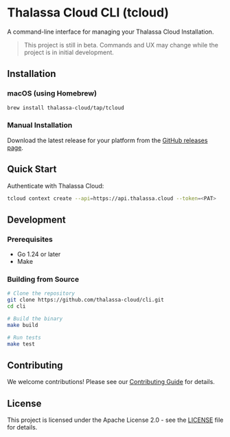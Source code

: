 # Thalassa Cloud CLI (tcloud)

A command-line interface for managing your Thalassa Cloud Installation.

> This project is still in beta. Commands and UX may change while the project is in initial development.

## Installation

### macOS (using Homebrew)

```bash
brew install thalassa-cloud/tap/tcloud
```

### Manual Installation

Download the latest release for your platform from the [GitHub releases page](https://github.com/thalassa-cloud/cli/releases).

## Quick Start

Authenticate with Thalassa Cloud:
```bash
tcloud context create --api=https://api.thalassa.cloud --token=<PAT>
```

## Development

### Prerequisites

- Go 1.24 or later
- Make

### Building from Source

```bash
# Clone the repository
git clone https://github.com/thalassa-cloud/cli.git
cd cli

# Build the binary
make build

# Run tests
make test
```

## Contributing

We welcome contributions! Please see our [Contributing Guide](CONTRIBUTING.md) for details.

## License

This project is licensed under the Apache License 2.0 - see the [LICENSE](LICENSE) file for details.
